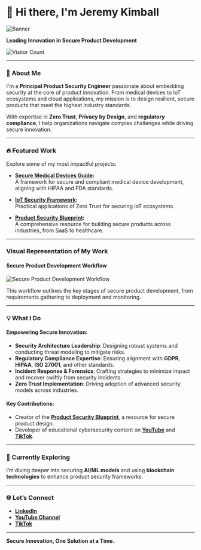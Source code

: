 # 👋 Hi there, I'm Jeremy Kimball  

![Banner](path-to-your-banner-image)  

**Leading Innovation in Secure Product Development**  

![Visitor Count](https://komarev.com/ghpvc/?username=PuddleSec&color=blue)  

---

### 🚀 About Me  

I'm a **Principal Product Security Engineer** passionate about embedding security at the core of product innovation. From medical devices to IoT ecosystems and cloud applications, my mission is to design resilient, secure products that meet the highest industry standards.  

With expertise in **Zero Trust**, **Privacy by Design**, and **regulatory compliance**, I help organizations navigate complex challenges while driving secure innovation.  

---

### 🔥 Featured Work  
Explore some of my most impactful projects:  

- **[Secure Medical Devices Guide](https://github.com/PuddleSec/secure-medical-devices):**  
  A framework for secure and compliant medical device development, aligning with HIPAA and FDA standards.  

- **[IoT Security Framework](https://github.com/PuddleSec/iot-security-framework):**  
  Practical applications of Zero Trust for securing IoT ecosystems.  

- **[Product Security Blueprint](https://github.com/PuddleSec/product-security-blueprint):**  
  A comprehensive resource for building secure products across industries, from SaaS to healthcare.  

---

### Visual Representation of My Work  

#### Secure Product Development Workflow  
![Secure Product Development Workflow](path-to-image/Secure_Product_Development_Workflow.png)  

This workflow outlines the key stages of secure product development, from requirements gathering to deployment and monitoring.

---

### 💡 What I Do  

#### **Empowering Secure Innovation:**  
- **Security Architecture Leadership**: Designing robust systems and conducting threat modeling to mitigate risks.  
- **Regulatory Compliance Expertise**: Ensuring alignment with **GDPR**, **HIPAA**, **ISO 27001**, and other standards.  
- **Incident Response & Forensics**: Crafting strategies to minimize impact and recover swiftly from security incidents.  
- **Zero Trust Implementation**: Driving adoption of advanced security models across industries.  

#### **Key Contributions:**  
- Creator of the **[Product Security Blueprint](https://github.com/PuddleSec/product-security-blueprint)**, a resource for secure product design.  
- Developer of educational cybersecurity content on **[YouTube](https://www.youtube.com/channel/your-channel)** and **[TikTok](https://www.tiktok.com/@your-handle)**.

---

### 🌱 Currently Exploring  

I’m diving deeper into securing **AI/ML models** and using **blockchain technologies** to enhance product security frameworks.  

---

### 🌐 Let’s Connect  

- **[LinkedIn](https://www.linkedin.com/in/jeremykimball)**  
- **[YouTube Channel](https://www.youtube.com/channel/your-channel)**  
- **[TikTok](https://www.tiktok.com/@your-handle)**  

---

**Secure Innovation, One Solution at a Time.**  
